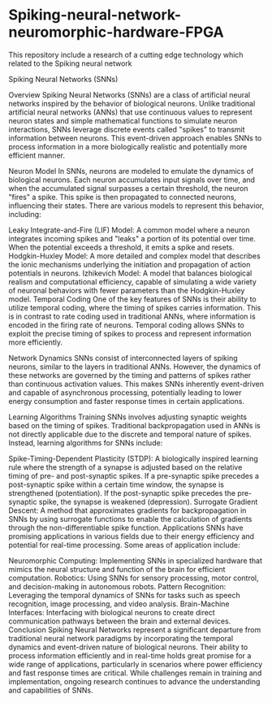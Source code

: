 # Spiking-neural-network-neuromorphic-hardware-FPGA
This repository include a research of a cutting edge technology which related to the Spiking neural network

Spiking Neural Networks (SNNs)

Overview
Spiking Neural Networks (SNNs) are a class of artificial neural networks inspired by the behavior of biological neurons. Unlike traditional artificial neural networks (ANNs) that use continuous values to represent neuron states and simple mathematical functions to simulate neuron interactions, SNNs leverage discrete events called "spikes" to transmit information between neurons. This event-driven approach enables SNNs to process information in a more biologically realistic and potentially more efficient manner.

Neuron Model
In SNNs, neurons are modeled to emulate the dynamics of biological neurons. Each neuron accumulates input signals over time, and when the accumulated signal surpasses a certain threshold, the neuron "fires" a spike. This spike is then propagated to connected neurons, influencing their states. There are various models to represent this behavior, including:

Leaky Integrate-and-Fire (LIF) Model: A common model where a neuron integrates incoming spikes and "leaks" a portion of its potential over time. When the potential exceeds a threshold, it emits a spike and resets.
Hodgkin-Huxley Model: A more detailed and complex model that describes the ionic mechanisms underlying the initiation and propagation of action potentials in neurons.
Izhikevich Model: A model that balances biological realism and computational efficiency, capable of simulating a wide variety of neuronal behaviors with fewer parameters than the Hodgkin-Huxley model.
Temporal Coding
One of the key features of SNNs is their ability to utilize temporal coding, where the timing of spikes carries information. This is in contrast to rate coding used in traditional ANNs, where information is encoded in the firing rate of neurons. Temporal coding allows SNNs to exploit the precise timing of spikes to process and represent information more efficiently.

Network Dynamics
SNNs consist of interconnected layers of spiking neurons, similar to the layers in traditional ANNs. However, the dynamics of these networks are governed by the timing and patterns of spikes rather than continuous activation values. This makes SNNs inherently event-driven and capable of asynchronous processing, potentially leading to lower energy consumption and faster response times in certain applications.

Learning Algorithms
Training SNNs involves adjusting synaptic weights based on the timing of spikes. Traditional backpropagation used in ANNs is not directly applicable due to the discrete and temporal nature of spikes. Instead, learning algorithms for SNNs include:

Spike-Timing-Dependent Plasticity (STDP): A biologically inspired learning rule where the strength of a synapse is adjusted based on the relative timing of pre- and post-synaptic spikes. If a pre-synaptic spike precedes a post-synaptic spike within a certain time window, the synapse is strengthened (potentiation). If the post-synaptic spike precedes the pre-synaptic spike, the synapse is weakened (depression).
Surrogate Gradient Descent: A method that approximates gradients for backpropagation in SNNs by using surrogate functions to enable the calculation of gradients through the non-differentiable spike function.
Applications
SNNs have promising applications in various fields due to their energy efficiency and potential for real-time processing. Some areas of application include:

Neuromorphic Computing: Implementing SNNs in specialized hardware that mimics the neural structure and function of the brain for efficient computation.
Robotics: Using SNNs for sensory processing, motor control, and decision-making in autonomous robots.
Pattern Recognition: Leveraging the temporal dynamics of SNNs for tasks such as speech recognition, image processing, and video analysis.
Brain-Machine Interfaces: Interfacing with biological neurons to create direct communication pathways between the brain and external devices.
Conclusion
Spiking Neural Networks represent a significant departure from traditional neural network paradigms by incorporating the temporal dynamics and event-driven nature of biological neurons. Their ability to process information efficiently and in real-time holds great promise for a wide range of applications, particularly in scenarios where power efficiency and fast response times are critical. While challenges remain in training and implementation, ongoing research continues to advance the understanding and capabilities of SNNs.





